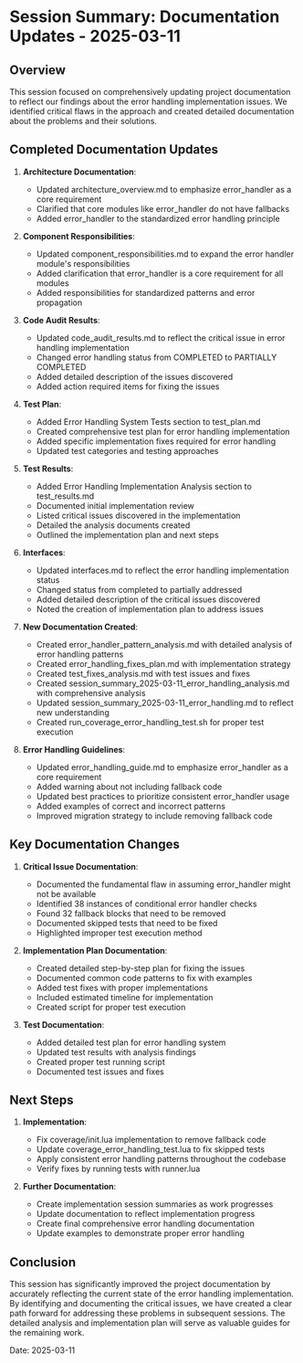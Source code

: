 # Session Summary: Documentation Updates - 2025-03-11

## Overview

This session focused on comprehensively updating project documentation to reflect our findings about the error handling implementation issues. We identified critical flaws in the approach and created detailed documentation about the problems and their solutions.

## Completed Documentation Updates

1. **Architecture Documentation**:
   - Updated architecture_overview.md to emphasize error_handler as a core requirement
   - Clarified that core modules like error_handler do not have fallbacks
   - Added error_handler to the standardized error handling principle

2. **Component Responsibilities**:
   - Updated component_responsibilities.md to expand the error handler module's responsibilities
   - Added clarification that error_handler is a core requirement for all modules
   - Added responsibilities for standardized patterns and error propagation

3. **Code Audit Results**:
   - Updated code_audit_results.md to reflect the critical issue in error handling implementation
   - Changed error handling status from COMPLETED to PARTIALLY COMPLETED
   - Added detailed description of the issues discovered
   - Added action required items for fixing the issues

4. **Test Plan**:
   - Added Error Handling System Tests section to test_plan.md
   - Created comprehensive test plan for error handling implementation
   - Added specific implementation fixes required for error handling
   - Updated test categories and testing approaches

5. **Test Results**:
   - Added Error Handling Implementation Analysis section to test_results.md
   - Documented initial implementation review
   - Listed critical issues discovered in the implementation
   - Detailed the analysis documents created
   - Outlined the implementation plan and next steps

6. **Interfaces**:
   - Updated interfaces.md to reflect the error handling implementation status
   - Changed status from completed to partially addressed
   - Added detailed description of the critical issues discovered
   - Noted the creation of implementation plan to address issues

7. **New Documentation Created**:
   - Created error_handler_pattern_analysis.md with detailed analysis of error handling patterns
   - Created error_handling_fixes_plan.md with implementation strategy
   - Created test_fixes_analysis.md with test issues and fixes
   - Created session_summary_2025-03-11_error_handling_analysis.md with comprehensive analysis
   - Updated session_summary_2025-03-11_error_handling.md to reflect new understanding
   - Created run_coverage_error_handling_test.sh for proper test execution

8. **Error Handling Guidelines**:
   - Updated error_handling_guide.md to emphasize error_handler as a core requirement
   - Added warning about not including fallback code
   - Updated best practices to prioritize consistent error_handler usage
   - Added examples of correct and incorrect patterns
   - Improved migration strategy to include removing fallback code

## Key Documentation Changes

1. **Critical Issue Documentation**:
   - Documented the fundamental flaw in assuming error_handler might not be available
   - Identified 38 instances of conditional error handler checks
   - Found 32 fallback blocks that need to be removed
   - Documented skipped tests that need to be fixed
   - Highlighted improper test execution method

2. **Implementation Plan Documentation**:
   - Created detailed step-by-step plan for fixing the issues
   - Documented common code patterns to fix with examples
   - Added test fixes with proper implementations
   - Included estimated timeline for implementation
   - Created script for proper test execution

3. **Test Documentation**:
   - Added detailed test plan for error handling system
   - Updated test results with analysis findings
   - Created proper test running script
   - Documented test issues and fixes

## Next Steps

1. **Implementation**:
   - Fix coverage/init.lua implementation to remove fallback code
   - Update coverage_error_handling_test.lua to fix skipped tests
   - Apply consistent error handling patterns throughout the codebase
   - Verify fixes by running tests with runner.lua

2. **Further Documentation**:
   - Create implementation session summaries as work progresses
   - Update documentation to reflect implementation progress
   - Create final comprehensive error handling documentation
   - Update examples to demonstrate proper error handling

## Conclusion

This session has significantly improved the project documentation by accurately reflecting the current state of the error handling implementation. By identifying and documenting the critical issues, we have created a clear path forward for addressing these problems in subsequent sessions. The detailed analysis and implementation plan will serve as valuable guides for the remaining work.

Date: 2025-03-11